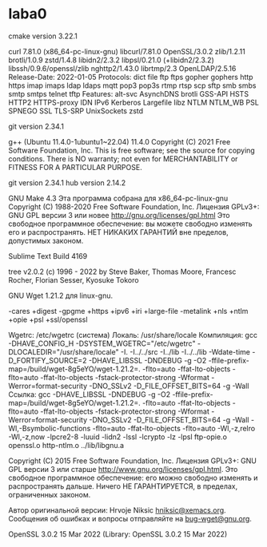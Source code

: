 # laba0
cmake version 3.22.1

curl 7.81.0 (x86_64-pc-linux-gnu) libcurl/7.81.0 OpenSSL/3.0.2 zlib/1.2.11 brotli/1.0.9 zstd/1.4.8 libidn2/2.3.2 libpsl/0.21.0 (+libidn2/2.3.2) libssh/0.9.6/openssl/zlib nghttp2/1.43.0 librtmp/2.3 OpenLDAP/2.5.16
Release-Date: 2022-01-05
Protocols: dict file ftp ftps gopher gophers http https imap imaps ldap ldaps mqtt pop3 pop3s rtmp rtsp scp sftp smb smbs smtp smtps telnet tftp 
Features: alt-svc AsynchDNS brotli GSS-API HSTS HTTP2 HTTPS-proxy IDN IPv6 Kerberos Largefile libz NTLM NTLM_WB PSL SPNEGO SSL TLS-SRP UnixSockets zstd

git version 2.34.1

g++ (Ubuntu 11.4.0-1ubuntu1~22.04) 11.4.0
Copyright (C) 2021 Free Software Foundation, Inc.
This is free software; see the source for copying conditions.  There is NO
warranty; not even for MERCHANTABILITY or FITNESS FOR A PARTICULAR PURPOSE.

git version 2.34.1
hub version 2.14.2

GNU Make 4.3
Эта программа собрана для x86_64-pc-linux-gnu
Copyright (C) 1988-2020 Free Software Foundation, Inc.
Лицензия GPLv3+: GNU GPL версии 3 или новее <http://gnu.org/licenses/gpl.html>
Это свободное программное обеспечение: вы можете свободно изменять его и
распространять. НЕТ НИКАКИХ ГАРАНТИЙ вне пределов, допустимых законом.

Sublime Text Build 4169

tree v2.0.2 (c) 1996 - 2022 by Steve Baker, Thomas Moore, Francesc Rocher, Florian Sesser, Kyosuke Tokoro 

GNU Wget 1.21.2 для linux-gnu.

-cares +digest -gpgme +https +ipv6 +iri +large-file -metalink +nls 
+ntlm +opie +psl +ssl/openssl 

Wgetrc: 
    /etc/wgetrc (система)
Локаль: 
    /usr/share/locale 
Компиляция: 
    gcc -DHAVE_CONFIG_H -DSYSTEM_WGETRC="/etc/wgetrc" 
    -DLOCALEDIR="/usr/share/locale" -I. -I../../src -I../lib 
    -I../../lib -Wdate-time -D_FORTIFY_SOURCE=2 -DHAVE_LIBSSL -DNDEBUG 
    -g -O2 -ffile-prefix-map=/build/wget-8g5eYO/wget-1.21.2=. 
    -flto=auto -ffat-lto-objects -flto=auto -ffat-lto-objects 
    -fstack-protector-strong -Wformat -Werror=format-security 
    -DNO_SSLv2 -D_FILE_OFFSET_BITS=64 -g -Wall 
Ссылка: 
    gcc -DHAVE_LIBSSL -DNDEBUG -g -O2 
    -ffile-prefix-map=/build/wget-8g5eYO/wget-1.21.2=. -flto=auto 
    -ffat-lto-objects -flto=auto -ffat-lto-objects 
    -fstack-protector-strong -Wformat -Werror=format-security 
    -DNO_SSLv2 -D_FILE_OFFSET_BITS=64 -g -Wall -Wl,-Bsymbolic-functions 
    -flto=auto -ffat-lto-objects -flto=auto -Wl,-z,relro -Wl,-z,now 
    -lpcre2-8 -luuid -lidn2 -lssl -lcrypto -lz -lpsl ftp-opie.o 
    openssl.o http-ntlm.o ../lib/libgnu.a 

Copyright (C) 2015 Free Software Foundation, Inc.
Лицензия GPLv3+: GNU GPL версии 3 или старше
<http://www.gnu.org/licenses/gpl.html>.
Это свободное программное обеспечение: его можно свободно изменять
и распространять дальше.
Ничего НЕ ГАРАНТИРУЕТСЯ, в пределах, ограниченных законом.

Автор оригинальной версии: Hrvoje Niksic <hniksic@xemacs.org>.
Сообщения об ошибках и вопросы отправляйте на <bug-wget@gnu.org>.

OpenSSL 3.0.2 15 Mar 2022 (Library: OpenSSL 3.0.2 15 Mar 2022)
